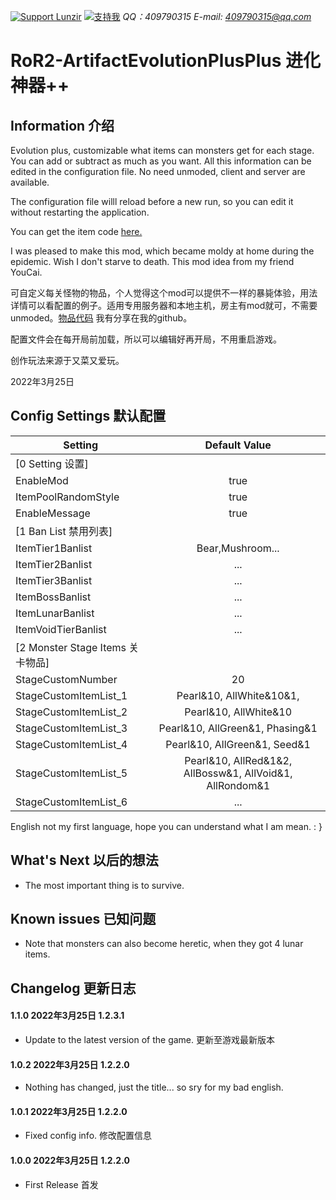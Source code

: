 [![Support Lunzir](https://img.shields.io/badge/Support-Lunzir-ff6482)](https://ko-fi.com/lunzir0325)
[![支持我](https://img.shields.io/badge/Support-支持我-ff6482)](http://note.youdao.com/noteshare?id=0f269e09eb25d7f00285e815a48f835d&sub=28F42AE4219D453FB3E383B0A4ECA9FB)
*QQ：409790315*
*E-mail: 409790315@qq.com*
# RoR2-ArtifactEvolutionPlusPlus 进化神器++
## Information 介绍
Evolution plus, customizable what items can monsters get for each stage. You can add or subtract as much as you want. All this information can be edited in the configuration file. No need unmoded, client and server are available.

The configuration file willl reload before a new run, so you can edit it without restarting the application.

You can get the item code [here.](https://gist.github.com/Lunzir-0325/8f375c6504a64f6c88f35259470659ee)

I was pleased to make this mod, which became moldy at home during the epidemic. Wish I don't starve to death. This mod idea from my friend YouCai.

可自定义每关怪物的物品，个人觉得这个mod可以提供不一样的暴毙体验，用法详情可以看配置的例子。适用专用服务器和本地主机，房主有mod就可，不需要unmoded。[物品代码](https://gist.github.com/Lunzir-0325/8f375c6504a64f6c88f35259470659ee) 我有分享在我的github。

配置文件会在每开局前加载，所以可以编辑好再开局，不用重启游戏。

创作玩法来源于又菜又爱玩。

2022年3月25日

## Config Settings 默认配置
| Setting| Default Value| 
|-------|:-------:|
[0 Setting 设置]|
EnableMod|true
ItemPoolRandomStyle|true
EnableMessage|true
[1 Ban List 禁用列表]|
ItemTier1Banlist|Bear,Mushroom...
ItemTier2Banlist|...
ItemTier3Banlist|...
ItemBossBanlist|...
ItemLunarBanlist|...
ItemVoidTierBanlist|...
[2 Monster Stage Items 关卡物品]|
StageCustomNumber|20
StageCustomItemList_1|Pearl&10, AllWhite&10&1, 
StageCustomItemList_2|Pearl&10, AllWhite&10
StageCustomItemList_3|Pearl&10, AllGreen&1, Phasing&1
StageCustomItemList_4|Pearl&10, AllGreen&1, Seed&1
StageCustomItemList_5|Pearl&10, AllRed&1&2, AllBossw&1, AllVoid&1, AllRondom&1
StageCustomItemList_6|...


English not my first language, hope you can understand what I am mean. : }
## What's Next 以后的想法
- The most important thing is to survive.

## Known issues 已知问题
- Note that monsters can also become heretic, when they got 4 lunar items.

## Changelog 更新日志
#### 1.1.0 2022年3月25日 1.2.3.1
- Update to the latest version of the game. 更新至游戏最新版本
#### 1.0.2 2022年3月25日 1.2.2.0
- Nothing has changed, just the title... so sry for my bad english.
#### 1.0.1 2022年3月25日 1.2.2.0
- Fixed config info. 修改配置信息
#### 1.0.0 2022年3月25日 1.2.2.0
- First Release 首发

